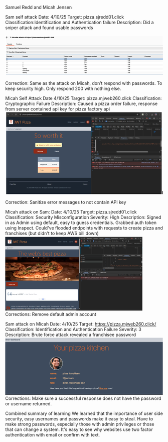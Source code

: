 Samuel Redd and Micah Jensen

Sam self attack
Date: 4/10/25
Target: pizza.sjredd01.click
Classification:Identification and Authentication failure
Description: Did a sniper attack and found usable passwords

![Did not work](./picture1.png)

Correction: Same as the attack on Micah, don’t respond with passwords. To keep security high. Only respond 200 with nothing else.

Micah Self Attack
Date 4/10/25
Target: pizza.mjweb260.click
Classification: Cryptographic Failure
Description: Caused a pizza order failure, response from server contained api key for pizza factory api
![Did not work](./picture2.png)

Correction: Sanitize error messages to not contain API key

Micah attack on Sam:
Date: 4/10/25
Target: pizza.sjredd01.click
Classification: Security Misconfiguration
Severity: High
Description: Signed in as Admin using default, easy to guess credentials. Grabbed auth token using Inspect. Could've flooded endpoints with requests to create pizza and franchises (but didn't to keep AWS bill down)
![Did not work](./picture3.png)
Corrections: Remove default admin account

Sam attack on Micah
Date: 4/10/25
Target: https://pizza.mjweb260.click/
Classification: Identification and Authentication Failure
Severity: 3
Description: Brute force attack revealed a franchisee password
![Did not work](./picture4.png)
Corrections: Make sure a successful response does not have the password or username returned.

Combined summary of learning
We learned that the importance of user side security, easy usernames and passwords make it easy to steal. Have to make strong passwords, especially those with admin privileges or those that can change a system. It's easy to see why websites use two factor authentication with email or confirm with text.
